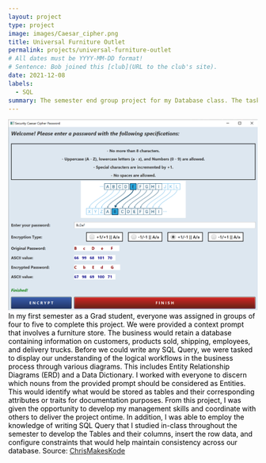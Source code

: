 ```yaml
---
layout: project
type: project
image: images/Caesar_cipher.png
title: Universal Furniture Outlet
permalink: projects/universal-furniture-outlet
# All dates must be YYYY-MM-DD format!
# Sentence: Bob joined this [club](URL to the club's site).
date: 2021-12-08
labels:
  - SQL
summary: The semester end group project for my Database class. The task is to understand the database logic for a furniture store processing and shipping orders to customers.
---
```


<img class="ui medium right floated rounded image" src="../images/caesarCipherPassword_interface.png">
<span style="color: black; text-shadow: -1px 0 white, 0 1px white, 1px 0 white, 0 -1px white;">
  In my first semester as a Grad student, everyone was assigned in groups of four to five to complete this project. We were provided a context prompt that involves a furniture store. The business would retain a database containing information on customers, products sold, shipping, employees, and delivery trucks. Before we could write any SQL Query, we were tasked to display our understanding of the logical workflows in the business process through various diagrams. This includes Entity Relationship Diagrams (ERD) and a Data Dictionary.</span>

<span style="color: black; text-shadow: -1px 0 white, 0 1px white, 1px 0 white, 0 -1px white;">
  I worked with everyone to discern which nouns from the provided prompt should be considered as Entities. This would identify what would be stored as tables and their corresponding attributes or traits for documentation purposes.</span>

<span style="color: black; text-shadow: -1px 0 white, 0 1px white, 1px 0 white, 0 -1px white;">
  From this project, I was given the opportunity to develop my management skills and coordinate with others to deliver the project ontime. In addition, I was able to employ the knowledge of writing SQL Query that I studied in-class throughout the semester to develop the Tables and their columns, insert the row data, and configure constraints that would help maintain consistency across our database.</span>

<span style="color: black; text-shadow: -1px 0 white, 0 1px white, 1px 0 white, 0 -1px white;">
  Source: <a href="https://github.com/"><i class="large github icon"></i>ChrisMakesKode</a></span>
</span>
